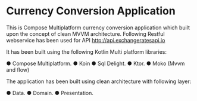 # **Currency Conversion Application**
This is Compose Multiplatform currency conversion application which built upon the concept of clean MVVM architecture. Following Restful webservice has been used for API http://api.exchangeratesapi.io

It has been built using the following Kotlin Multi platform libraries:

● Compose Multiplatform.
● Koin
● Sql Delight.
● Ktor.
● Moko (Mvvm and flow)

The application has been built using clean architecture with following layer:

● Data.
● Domain.
● Presentation.


